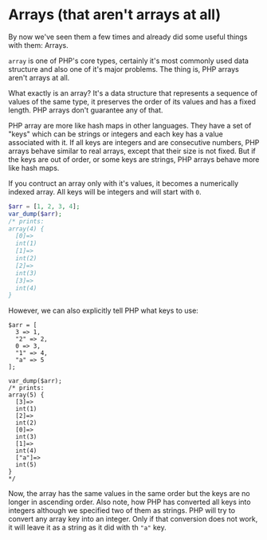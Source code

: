 # Arrays (that aren't arrays at all)

By now we've seen them a few times and already did some useful things with them: Arrays.

`array` is one of PHP's core types, certainly it's most commonly used data structure and also one of it's major problems. The thing is, PHP arrays aren't arrays at all.

What exactly is an array? It's a data structure that represents a sequence of values of the same type, it preserves the order of its values and has a fixed length. PHP arrays don't guarantee any of that.

PHP array are more like hash maps in other languages. They have a set of "keys" which can be strings or integers and each key has a value associated with it. If all keys are integers and are consecutive numbers, PHP arrays behave similar to real arrays, except that their size is not fixed. But if the keys are out of order, or some keys are strings, PHP arrays behave more like hash maps.

If you contruct an array only with it's values, it becomes a numerically indexed array. All keys will be integers and will start with `0`.

```php
$arr = [1, 2, 3, 4];
var_dump($arr);
/* prints:
array(4) {
  [0]=>
  int(1)
  [1]=>
  int(2)
  [2]=>
  int(3)
  [3]=>
  int(4)
}
```

However, we can also explicitly tell PHP what keys to use:

```
$arr = [
  3 => 1,
  "2" => 2,
  0 => 3,
  "1" => 4,
  "a" => 5
];

var_dump($arr);
/* prints:
array(5) {
  [3]=>
  int(1)
  [2]=>
  int(2)
  [0]=>
  int(3)
  [1]=>
  int(4)
  ["a"]=>
  int(5)
}
*/
```

Now, the array has the same values in the same order but the keys are no longer in ascending order. Also note, how PHP has converted all keys into integers although we specified two of them as strings. PHP will try to convert any array key into an integer. Only if that conversion does not work, it will leave it as a string as it did with th `"a"` key.
